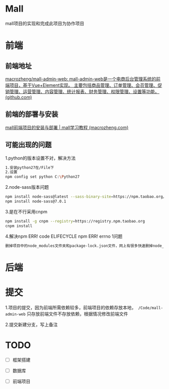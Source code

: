 # Mall
mall项目的实现和完成此项目为协作项目

# 前端

## 前端地址

[macrozheng/mall-admin-web: mall-admin-web是一个电商后台管理系统的前端项目，基于Vue+Element实现。 主要包括商品管理、订单管理、会员管理、促销管理、运营管理、内容管理、统计报表、财务管理、权限管理、设置等功能。 (github.com)](https://github.com/macrozheng/mall-admin-web)

## 前端的部署与安装

[mall前端项目的安装与部署 | mall学习教程 (macrozheng.com)](https://www.macrozheng.com/mall/deploy/mall_deploy_web.html#windows下的安装及部署)

## 可能出现的问题

1.python的版本设置不对，解决方法

~~~bash
1.安装python27在/File下
2.设置
npm config set python C:\Python27
~~~

2.node-sass版本问题

~~~bash
npm install node-sass@latest --sass-binary-site=https://npm.taobao.org/mirrors/node-sass
npm install node-sass@7.0.1
~~~

3.是在不行采用cnpm

~~~bash
npm install -g cnpm --registry=https://registry.npm.taobao.org
cnpm install
~~~

4.解决npm ERR! code ELIFECYCLE npm ERR! errno 1问题

~~~bash
删掉项目中的node_modules文件夹和package-lock.json文件，网上有很多快速删掉node_modules的指令和方法，但是我照搬了一下，发现都不行，所以还是手动删掉是最快的。
~~~

# 后端



# 提交

1.项目的提交，因为前端所需依赖较多，前端项目的依赖存放本地，` /Code/mall-admin-web` 只存放前端文件不存放依赖，根据情况修改前端文件

2.提交新建分支，写上备注

# TODO

- [ ] 框架搭建
- [ ] 数据库
- [ ] 前端项目

